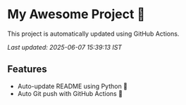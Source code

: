 # My Awesome Project 🚀

This project is automatically updated using GitHub Actions.

_Last updated: 2025-06-07 15:39:13 IST_

## Features
- Auto-update README using Python 🐍
- Auto Git push with GitHub Actions 🤖
